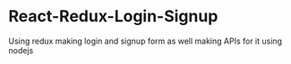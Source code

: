 # React-Redux-Login-Signup
Using redux  making login and signup form as well making APIs for it using nodejs
